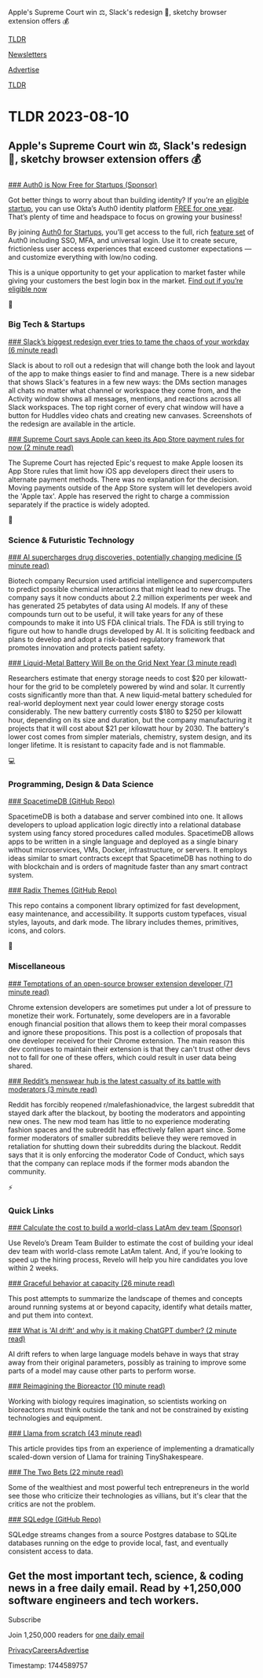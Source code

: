 Apple's Supreme Court win ⚖️, Slack's redesign 🎨, sketchy browser extension offers 💰

[TLDR](/)

[Newsletters](/newsletters)

[Advertise](https://advertise.tldr.tech/)

[TLDR](/)

# TLDR 2023-08-10

## Apple's Supreme Court win ⚖️, Slack's redesign 🎨, sketchy browser extension offers 💰

### 

[### Auth0 is Now Free for Startups (Sponsor)](https://auth0.com/startups/vip?utm_source=tldr&amp;utm_campaign=20230810)

Got better things to worry about than building identity? If you’re an [eligible startup](https://auth0.com/startups/vip?utm_source=tldr&utm_campaign=20230810), you can use Okta’s Auth0 identity platform [FREE for one year](https://auth0.com/startups/vip?utm_source=tldr&utm_campaign=20230810). That’s plenty of time and headspace to focus on growing your business!

By joining [Auth0 for Startups](https://auth0.com/startups/vip?utm_source=tldr&utm_campaign=20230810), you’ll get access to the full, rich [feature set](https://auth0.com/startups/vip?utm_source=tldr&utm_campaign=20230810) of Auth0 including SSO, MFA, and universal login. Use it to create secure, frictionless user access experiences that exceed customer expectations — and customize everything with low/no coding.

This is a unique opportunity to get your application to market faster while giving your customers the best login box in the market. [Find out if you’re eligible now](https://auth0.com/startups/vip?utm_source=tldr&utm_campaign=20230810)

📱

### Big Tech & Startups

[### Slack’s biggest redesign ever tries to tame the chaos of your workday (6 minute read)](https://www.theverge.com/2023/8/9/23824562/slack-redesign-app-dms-activity-later?utm_source=tldrnewsletter)

Slack is about to roll out a redesign that will change both the look and layout of the app to make things easier to find and manage. There is a new sidebar that shows Slack's features in a few new ways: the DMs section manages all chats no matter what channel or workspace they come from, and the Activity window shows all messages, mentions, and reactions across all Slack workspaces. The top right corner of every chat window will have a button for Huddles video chats and creating new canvases. Screenshots of the redesign are available in the article.

[### Supreme Court says Apple can keep its App Store payment rules for now (2 minute read)](https://www.theverge.com/2023/8/9/23826043/epic-apple-app-store-supreme-court-petition?utm_source=tldrnewsletter)

The Supreme Court has rejected Epic's request to make Apple loosen its App Store rules that limit how iOS app developers direct their users to alternate payment methods. There was no explanation for the decision. Moving payments outside of the App Store system will let developers avoid the 'Apple tax'. Apple has reserved the right to charge a commission separately if the practice is widely adopted.

🚀

### Science & Futuristic Technology

[### AI supercharges drug discoveries, potentially changing medicine (5 minute read)](https://www.semafor.com/article/08/09/2023/ai-supercharges-drug-discoveries-potentially-changing-medicine?utm_source=tldrnewsletter)

Biotech company Recursion used artificial intelligence and supercomputers to predict possible chemical interactions that might lead to new drugs. The company says it now conducts about 2.2 million experiments per week and has generated 25 petabytes of data using AI models. If any of these compounds turn out to be useful, it will take years for any of these compounds to make it into US FDA clinical trials. The FDA is still trying to figure out how to handle drugs developed by AI. It is soliciting feedback and plans to develop and adopt a risk-based regulatory framework that promotes innovation and protects patient safety.

[### Liquid-Metal Battery Will Be on the Grid Next Year (3 minute read)](https://spectrum.ieee.org/liquid-metal-battery?utm_source=tldrnewsletter)

Researchers estimate that energy storage needs to cost $20 per kilowatt-hour for the grid to be completely powered by wind and solar. It currently costs significantly more than that. A new liquid-metal battery scheduled for real-world deployment next year could lower energy storage costs considerably. The new battery currently costs $180 to $250 per kilowatt hour, depending on its size and duration, but the company manufacturing it projects that it will cost about $21 per kilowatt hour by 2030. The battery's lower cost comes from simpler materials, chemistry, system design, and its longer lifetime. It is resistant to capacity fade and is not flammable.

💻

### Programming, Design & Data Science

[### SpacetimeDB (GitHub Repo)](https://github.com/clockworklabs/SpacetimeDB?utm_source=tldrnewsletter)

SpacetimeDB is both a database and server combined into one. It allows developers to upload application logic directly into a relational database system using fancy stored procedures called modules. SpacetimeDB allows apps to be written in a single language and deployed as a single binary without microservices, VMs, Docker, infrastructure, or servers. It employs ideas similar to smart contracts except that SpacetimeDB has nothing to do with blockchain and is orders of magnitude faster than any smart contract system.

[### Radix Themes (GitHub Repo)](https://github.com/radix-ui/themes?utm_source=tldrnewsletter)

This repo contains a component library optimized for fast development, easy maintenance, and accessibility. It supports custom typefaces, visual styles, layouts, and dark mode. The library includes themes, primitives, icons, and colors.

🎁

### Miscellaneous

[### Temptations of an open-source browser extension developer (71 minute read)](https://github.com/extesy/hoverzoom/discussions/670?utm_source=tldrnewsletter)

Chrome extension developers are sometimes put under a lot of pressure to monetize their work. Fortunately, some developers are in a favorable enough financial position that allows them to keep their moral compasses and ignore these propositions. This post is a collection of proposals that one developer received for their Chrome extension. The main reason this dev continues to maintain their extension is that they can't trust other devs not to fall for one of these offers, which could result in user data being shared.

[### Reddit’s menswear hub is the latest casualty of its battle with moderators (3 minute read)](https://techcrunch.com/2023/08/09/reddit-male-fashion-advice-mod-take-over-api-protest/?utm_source=tldrnewsletter)

Reddit has forcibly reopened r/malefashionadvice, the largest subreddit that stayed dark after the blackout, by booting the moderators and appointing new ones. The new mod team has little to no experience moderating fashion spaces and the subreddit has effectively fallen apart since. Some former moderators of smaller subreddits believe they were removed in retaliation for shutting down their subreddits during the blackout. Reddit says that it is only enforcing the moderator Code of Conduct, which says that the company can replace mods if the former mods abandon the community.

⚡

### Quick Links

[### Calculate the cost to build a world-class LatAm dev team (Sponsor)](https://www.revelo.com/tldr-budget-calculator-form?utm_source=newsletter&amp;utm_medium=sponsorship&amp;utm_campaign=tldr)

Use Revelo’s Dream Team Builder to estimate the cost of building your ideal dev team with world-class remote LatAm talent. And, if you’re looking to speed up the hiring process, Revelo will help you hire candidates you love within 2 weeks.

[### Graceful behavior at capacity (26 minute read)](https://blog.nelhage.com/post/systems-at-capacity/?utm_source=tldrnewsletter)

This post attempts to summarize the landscape of themes and concepts around running systems at or beyond capacity, identify what details matter, and put them into context.

[### What is 'AI drift' and why is it making ChatGPT dumber? (2 minute read)](https://www.zdnet.com/article/what-is-a-ai-drift-and-why-is-it-making-chatgpt-dumber/?utm_source=tldrnewsletter)

AI drift refers to when large language models behave in ways that stray away from their original parameters, possibly as training to improve some parts of a model may cause other parts to perform worse.

[### Reimagining the Bioreactor (10 minute read)](https://www.growbyginkgo.com/2023/07/11/reimagining-the-bioreactor/?utm_source=tldrnewsletter)

Working with biology requires imagination, so scientists working on bioreactors must think outside the tank and not be constrained by existing technologies and equipment.

[### Llama from scratch (43 minute read)](https://blog.briankitano.com/llama-from-scratch/?utm_source=tldrnewsletter)

This article provides tips from an experience of implementing a dramatically scaled-down version of Llama for training TinyShakespeare.

[### The Two Bets (22 minute read)](https://davekarpf.substack.com/p/the-two-bets?utm_source=tldrnewsletter)

Some of the wealthiest and most powerful tech entrepreneurs in the world see those who criticize their technologies as villians, but it's clear that the critics are not the problem.

[### SQLedge (GitHub Repo)](https://github.com/zknill/sqledge?utm_source=tldrnewsletter)

SQLedge streams changes from a source Postgres database to SQLite databases running on the edge to provide local, fast, and eventually consistent access to data.

## Get the most important tech, science, & coding news in a free daily email. Read by +1,250,000 software engineers and tech workers.

Subscribe

Join 1,250,000 readers for [one daily email](/api/latest/tech)

[Privacy](/privacy)[Careers](https://jobs.ashbyhq.com/tldr.tech)[Advertise](/tech/advertise)

Timestamp: 1744589757